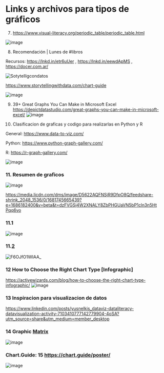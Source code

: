 # Links y archivos para tipos de gráficos 




7. https://www.visual-literacy.org/periodic_table/periodic_table.html 

![image](https://user-images.githubusercontent.com/82233779/219753706-f36cdf51-ffac-441f-af99-00331ed957d5.png)

8. Recomendación | Lunes de #libros

Recursos: https://lnkd.in/etr6uUer , https://lnkd.in/eewdApMS , https://docer.com.ar/

![Sotytelligcondatos](https://user-images.githubusercontent.com/82233779/220147747-c8739879-cc32-4133-b2c4-aa023ff4c88d.JPG)

https://www.storytellingwithdata.com/chart-guide 

![image](https://user-images.githubusercontent.com/82233779/221350826-585eb551-c126-49a6-a71f-4a62ac937748.png)
 
9. 39+ Great Graphs You Can Make in Microsoft Excel https://depictdatastudio.com/great-graphs-you-can-make-in-microsoft-excel/ 
![image](https://user-images.githubusercontent.com/82233779/221875348-3202ef33-7a52-4ca4-a243-5108b043d6f4.png)


10. Clasificacion de graficas y codigo para realizarlas en Python y R 

General: https://www.data-to-viz.com/

Python: https://www.python-graph-gallery.com/

R: https://r-graph-gallery.com/

![image](https://user-images.githubusercontent.com/82233779/225697886-85910e7c-bb53-4ee6-ac10-b4d079730270.png)
 
 
 ### 11. Resumen de graficos
 
 ![image](https://user-images.githubusercontent.com/82233779/236499723-2b640967-5d0a-4b20-b658-6ff394cfca30.png)
 
 https://media.licdn.com/dms/image/D5622AQFNSjR9DfpO8Q/feedshare-shrink_2048_1536/0/1681745665439?e=1686182400&v=beta&t=dzFVGSj4W2XNALY8ZbPHGUaVN5bP1cln3n5HtPqq6vo 

 ### 11.1
 ![image](https://github.com/EvelynOr/Publicaciones/assets/82233779/33b30b3a-a962-4a18-a4d7-4ecd133f8876)


### 11.[2](https://twitter.com/starboy_abefe/status/1703365910734463215/photo/1)
![F6OJfO1WIAA_](https://github.com/EvelynOr/Publicaciones/assets/82233779/eff1b9d2-67a8-454b-87fc-302b3a15929a)



### 12 How to Choose the Right Chart Type [Infographic]
https://activewizards.com/blog/how-to-choose-the-right-chart-type-infographic/ 
 ![image](https://github.com/EvelynOr/Publicaciones/assets/82233779/7c6d9213-a357-4339-b952-cf62db25a80c)


### 13 Inspiracion para visualizacion de datos
https://www.linkedin.com/posts/yusnelkis_dataviz-dataliteracy-datavisualization-activity-7103410777142779904-4oSA?utm_source=share&utm_medium=member_desktop  

### 14 Graphic [Matrix](https://www.billiondollargraphics.com/GCS.pdf)
![image](https://github.com/EvelynOr/Publicaciones/assets/82233779/ed72d8e2-b7cd-4db5-b494-255b9f7e551f)

### Chart.Guide: 15 https://chart.guide/poster/
 ![image](https://github.com/EvelynOr/Publicaciones/assets/82233779/4974b428-00c5-430e-92e8-c3d77dd267fa)

